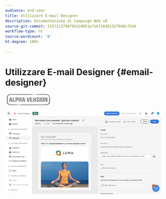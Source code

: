 ```yaml
---
audience: end-user
title: Utilizzare E-mail Designer
description: Documentazione di Campaign Web v8
source-git-commit: 1157113798f95329651e71b726d6132f9d8c7544
workflow-type: ht
source-wordcount: '0'
ht-degree: 100%

---
```


# Utilizzare E-mail Designer {#email-designer}

![](../assets/do-not-localize/badge.png)



![](assets/content-dashboard.png)

<!--
Acrite same as AJO but little diff:
no offers (offer component specific to AJO) -> need to use perso
perso is not acrite. icons are not the same as AJO: recipient, offers (define offer with code), content blocks (not in AJO). 
rest of design similar to AJO
dynamic content not in alpha
-->